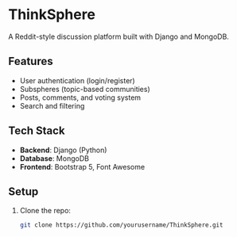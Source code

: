 # ThinkSphere

A Reddit-style discussion platform built with Django and MongoDB.

## Features
- User authentication (login/register)
- Subspheres (topic-based communities)
- Posts, comments, and voting system
- Search and filtering

## Tech Stack
- **Backend**: Django (Python)
- **Database**: MongoDB
- **Frontend**: Bootstrap 5, Font Awesome

## Setup
1. Clone the repo:
   ```bash
   git clone https://github.com/yourusername/ThinkSphere.git
